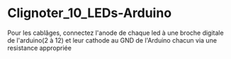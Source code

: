 # Clignoter_10_LEDs-Arduino
Pour les cablâges, connectez l'anode de chaque led à une broche digitale de l'arduino(2 à 12) et leur cathode au GND de l'Arduino chacun via une resistance appropriée
